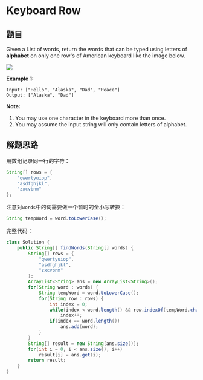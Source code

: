 # Keyboard Row

## 题目

Given a List of words, return the words that can be typed using letters of **alphabet** on only one row's of American keyboard like the image below. 

![](https://leetcode.com/static/images/problemset/keyboard.png)

**Example 1:**

```
Input: ["Hello", "Alaska", "Dad", "Peace"]
Output: ["Alaska", "Dad"]
```

**Note:**

1. You may use one character in the keyboard more than once.
2. You may assume the input string will only contain letters of alphabet.


## 解题思路

用数组记录同一行的字符：

```java
String[] rows = {
    "qwertyuiop",
    "asdfghjkl",
    "zxcvbnm"
};
```

注意对`words`中的词需要做一个暂时的全小写转换：

```java
String tempWord = word.toLowerCase();
```

完整代码：

```java
class Solution {
    public String[] findWords(String[] words) {
        String[] rows = {
            "qwertyuiop",
            "asdfghjkl",
            "zxcvbnm"
        };
        ArrayList<String> ans = new ArrayList<String>();
        for(String word : words) {
            String tempWord = word.toLowerCase();
            for(String row : rows) {
                int index = 0;
                while(index < word.length() && row.indexOf(tempWord.charAt(index)) != -1)
                    index++;
                if(index == word.length())
                    ans.add(word);
            }
        }
        String[] result = new String[ans.size()];
        for(int i = 0; i < ans.size(); i++)
            result[i] = ans.get(i);
        return result;
    }
}
```

